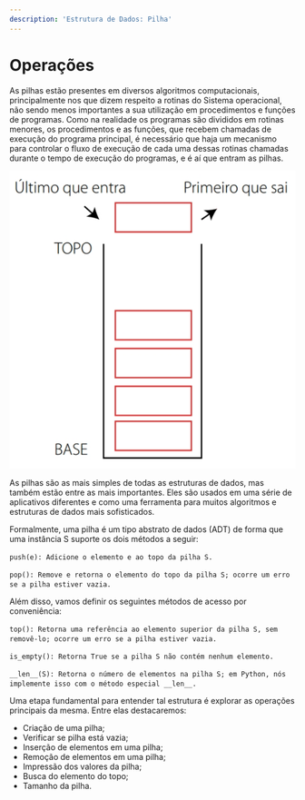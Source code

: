 ```yaml
---
description: 'Estrutura de Dados: Pilha'
---
```


# Operações

As pilhas estão presentes em diversos algoritmos computacionais, principalmente nos que dizem respeito a rotinas do Sistema operacional, não sendo menos importantes a sua utilização em procedimentos e funções de programas. Como na realidade os programas são divididos em rotinas menores, os procedimentos e as funções, que recebem chamadas de execução do programa principal, é necessário que haja um mecanismo para controlar o fluxo de execução de cada uma dessas rotinas chamadas durante o tempo de execução do programas, e é aí que entram as pilhas.

![Princ&#xED;pio LIFO](../../.gitbook/assets/captura-de-tela-2020-09-03-a-s-21.37.08.png)



As pilhas são as mais simples de todas as estruturas de dados, mas também estão entre as mais importantes. Eles são usados em uma série de aplicativos diferentes e como uma ferramenta para muitos algoritmos e estruturas de dados mais sofisticados. 

Formalmente, uma pilha é um tipo abstrato de dados \(ADT\) de forma que uma instância S suporte os dois métodos a seguir: 

`push(e): Adicione o elemento e ao topo da pilha S.` 

`pop(): Remove e retorna o elemento do topo da pilha S; ocorre um erro se a pilha estiver vazia.` 

Além disso, vamos definir os seguintes métodos de acesso por conveniência: 

`top(): Retorna uma referência ao elemento superior da pilha S, sem removê-lo; ocorre um erro se a pilha estiver vazia.` 

`is_empty(): Retorna True se a pilha S não contém nenhum elemento.` 

`__len__(S): Retorna o número de elementos na pilha S; em Python, nós implemente isso com o método especial __len__.`

Uma etapa fundamental para entender tal estrutura é explorar as operações principais da mesma. Entre elas destacaremos:

* Criação de uma pilha;
* Verificar se pilha está vazia;
* Inserção de elementos em uma pilha;
* Remoção de elementos em uma pilha;
* Impressão dos valores da pilha;
* Busca do elemento do topo;
* Tamanho da pilha.

